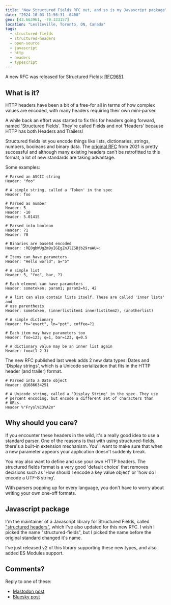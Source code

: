 ```yaml
---
title: "New Structured Fields RFC out, and so is my Javascript package"
date: "2024-10-03 11:56:31 -0400"
geo: [43.663961, -79.333157]
location: "Leslieville, Toronto, ON, Canada"
tags:
  - structured-fields
  - structured-headers
  - open-source
  - javascript
  - http
  - headers
  - typescript
---
```


A new RFC was released for Structured Fields: [RFC9651][2].

What is it?
-----------

HTTP headers have been a bit of a free-for all in terms of how complex values
are encoded, with many headers requiring their own mini-parser.

A while back an effort was started to fix this for headers going forward,
named 'Structured Fields'. They're called Fields and not 'Headers' because
HTTP has both Headers and Trailers!

Structured fields let you encode things like lists, dictionaries, strings,
numbers, booleans and binary data. The [original RFC][1] from 2021 is
pretty successful and although many existing headers can't be retrofitted
to this format, a lot of new standards are taking advantage.

Some examples:

```
# Parsed an ASCII string
Header: "foo"

# A simple string, called a 'Token' in the spec
Header: foo

# Parsed as number
Header: 5
Header: -10
Header: 5.01415

# Parsed into boolean
Header: ?1
Header: ?0

# Binaries are base64 encoded
Header: :RE0gbWUgZm9yIGEgZnJlZSBjb29raWU=:

# Items can have parameters
Header: "Hello world"; a="5"

# A simple list
Header: 5, "foo", bar, ?1

# Each element can have parameters
Header: sometoken; param1; param2=hi, 42

# A list can also contain lists itself. These are called 'inner lists' and
# use parenthesis
Header: sometoken, (innerlistitem1 innerlistitem2), (anotherlist)

# A simple dictionary
Header: fn="evert", ln="pot", coffee=?1

# Each item may have parameters too
Header: foo=123; q=1, bar=123, q=0.5

# A dictionary value may be an inner list again
Header: foo=(1 2 3)
```

The new RFC published last week adds 2 new data types: Dates and
'Display strings', which is a Unicode serialization that fits in the HTTP
header (and trailer) format.

```
# Parsed into a Date object
Header: @1686634251

# A Unicode string, called a 'Display String' in the spec. They use
# percent encoding, but encode a different set of characters than
# URLs.
Header %"Frysl%C3%A2n"
```

Why should you care?
--------------------

If you encounter these headers in the wild, it's a really good idea to use
a standard parser. One of the reasons is that with using structured-fields,
there's a built-in extension mechanism. You'll want to make sure that when
a new parameter appears your application doesn't suddenly break.

You may also want to define and use your own HTTP headers. The structured
fields format is a very good 'default choice' that removes decisions such
as 'How should I encode a key value object' or 'how do I encode a UTF-8
string'.

With parsers popping up for every language, you don't have to worry about
writing your own one-off formats.


Javascript package
------------------

I'm the maintainer of a Javascript library for Structured Fields, called
["structured headers"][3], which I've also updated for this new RFC. I wish
I picked the name "structured-fields", but I picked the name before the
original standard changed it's name.

I've just released v2 of this library supporting these new types, and also
added ES Modules support.

Comments?
---------

Reply to one of these:

* [Mastodon post][4]
* [Bluesky post][5]

[1]: https://www.rfc-editor.org/rfc/rfc8941.html "Structured Field Values for HTTP old spec"
[2]: https://www.rfc-editor.org/rfc/rfc9651.html "Structured Field Values for HTTP"
[3]: https://github.com/badgateway/structured-headers "Structured Fields parser/serializer for Javascript and Typescript"
[4]: https://indieweb.social/@evert/113247162498865971 "Mastodon post" 
[5]: https://bsky.app/profile/evertp.bsky.social/post/3l5nvxuyfv32m "Bluesky post"
